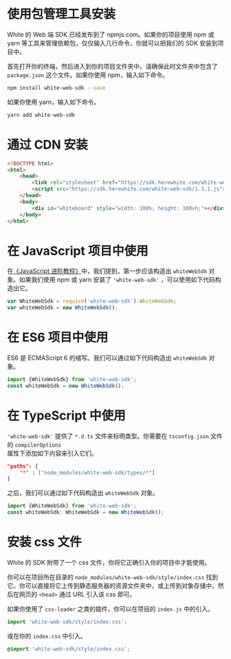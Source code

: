 # 使用包管理工具安装

White 的 Web 端 SDK 已经发布到了 npmjs.com。如果你的项目使用 npm 或 yarn 等工具来管理依赖包，仅仅输入几行命令，你就可以把我们的 SDK 安装到项目中。

首先打开你的终端，然后进入到你的项目文件夹中。请确保此时文件夹中包含了 `package.json` 这个文件。如果你使用 npm，输入如下命令。

```bash
npm install white-web-sdk --save
```

如果你使用 yarn，输入如下命令。

```bash
yarn add white-web-sdk
```

# 通过 CDN 安装

```html
<!DOCTYPE html>
<html>
    <head>
        <link rel="stylesheet" href="https://sdk.herewhite.com/white-web-sdk/1.3.1.css">
        <script src="https://sdk.herewhite.com/white-web-sdk/1.3.1.js"></script>
    </head>
    <body>
        <div id="whiteboard" style="width: 100%; height: 100vh;"></div>
    </body>
</html>

```

# 在 JavaScript 项目中使用

在[《JavaScript 进阶教程》](./concept.md)中，我们提到，第一步应该构造出 `whiteWebSdk` 对象。如果我们使用 npm 或 yarn 安装了 `'white-web-sdk'` ，可以使用如下代码构造出它。
```javascript
var WhiteWebSdk = require('white-web-sdk').WhiteWebSdk;
var whiteWebSdk = new WhiteWebSdk();
```

# 在 ES6 项目中使用

ES6 是 ECMAScript 6 的缩写。我们可以通过如下代码构造出 `whiteWebSdk` 对象。
```javascript
import {WhiteWebSdk} from 'white-web-sdk';
const whiteWebSdk = new WhiteWebSdk();
```

# 在 TypeScript 中使用

`'white-web-sdk'` 提供了 `*.d.ts` 文件来标明类型。你需要在 `tsconfig.json` 文件的 <span data-type="color" style="color:rgb(36, 41, 46)"><span data-type="background" style="background-color:rgba(27, 31, 35, 0.0470588)"><code>compilerOptions </code></span></span> 属性下添加如下内容来引入它们。
```json
"paths": {
    "*" : ["node_modules/white-web-sdk/types/*"]
}
```

之后，我们可以通过如下代码构造出 `whiteWebSdk` 对象。
```typescript
import {WhiteWebSdk} from 'white-web-sdk';
const whiteWebSdk: WhiteWebSdk = new WhiteWebSdk();
```

# 安装 css 文件

White 的 SDK 附带了一个 css 文件，你将它正确引入你的项目中才能使用。

你可以在项目所在目录的 `node_modules/white-web-sdk/style/index.css` 找到它。你可以直接将它上传到静态服务器的资源文件夹中，或上传到对象存储中。然后在网页的 `<head>` 通过 URL 引入该 css 即可。

如果你使用了 `css-loader` 之类的插件，你可以在项目的 `index.js` 中的引入。

```javascript
import 'white-web-sdk/style/index.css';
```

或在你的 `index.css` 中引入。

```css
@import 'white-web-sdk/style/index.css';
```
